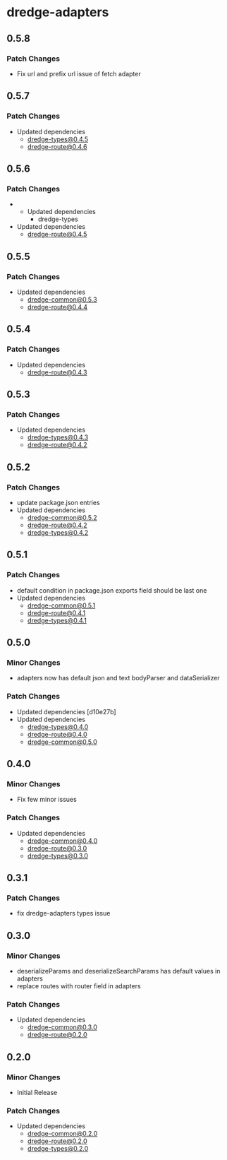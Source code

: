 # dredge-adapters

## 0.5.8

### Patch Changes

- Fix url and prefix url issue of fetch adapter

## 0.5.7

### Patch Changes

- Updated dependencies
  - dredge-types@0.4.5
  - dredge-route@0.4.6

## 0.5.6

### Patch Changes

- - Updated dependencies
    - dredge-types
- Updated dependencies
  - dredge-route@0.4.5

## 0.5.5

### Patch Changes

- Updated dependencies
  - dredge-common@0.5.3
  - dredge-route@0.4.4

## 0.5.4

### Patch Changes

- Updated dependencies
  - dredge-route@0.4.3

## 0.5.3

### Patch Changes

- Updated dependencies
  - dredge-types@0.4.3
  - dredge-route@0.4.2

## 0.5.2

### Patch Changes

- update package.json entries
- Updated dependencies
  - dredge-common@0.5.2
  - dredge-route@0.4.2
  - dredge-types@0.4.2

## 0.5.1

### Patch Changes

- default condition in package.json exports field should be last one
- Updated dependencies
  - dredge-common@0.5.1
  - dredge-route@0.4.1
  - dredge-types@0.4.1

## 0.5.0

### Minor Changes

- adapters now has default json and text bodyParser and dataSerializer

### Patch Changes

- Updated dependencies [d10e27b]
- Updated dependencies
  - dredge-types@0.4.0
  - dredge-route@0.4.0
  - dredge-common@0.5.0

## 0.4.0

### Minor Changes

- Fix few minor issues

### Patch Changes

- Updated dependencies
  - dredge-common@0.4.0
  - dredge-route@0.3.0
  - dredge-types@0.3.0

## 0.3.1

### Patch Changes

- fix dredge-adapters types issue

## 0.3.0

### Minor Changes

- deserializeParams and deserializeSearchParams has default values in adapters
- replace routes with router field in adapters

### Patch Changes

- Updated dependencies
  - dredge-common@0.3.0
  - dredge-route@0.2.0

## 0.2.0

### Minor Changes

- Initial Release

### Patch Changes

- Updated dependencies
  - dredge-common@0.2.0
  - dredge-route@0.2.0
  - dredge-types@0.2.0
